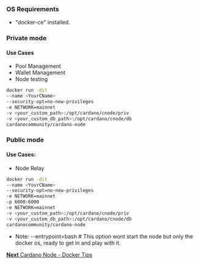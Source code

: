 ### OS Requirements

- "docker-ce" installed.

### Private mode

#### Use Cases

- Pool Management
- Wallet Management
- Node testing

```bash
docker run -dit 
--name <YourCName>
--security-opt=no-new-privileges
-e NETWORK=mainnet 
-v <your_custom_path>:/opt/cardano/cnode/priv
-v <your_custom_db_path>:/opt/cardano/cnode/db
cardanocommunity/cardano-node 
```

### Public mode

#### Use Cases:

- Node Relay

```bash
docker run -dit 
--name <YourCName> 
--security-opt=no-new-privileges
-e NETWORK=mainnet
-p 6000:6000
-e NETWORK=mainnet  
-v <your_custom_path>:/opt/cardano/cnode/priv
-v <your_custom_db_path>:/opt/cardano/cnode/db
cardanocommunity/cardano-node 
```

* Note: --entrypoint=bash       # This option wont start the node but only the docker os, ready to get in and play with it.

[**Next** Cardano Node - Docker Tips](docker/tips.md)
